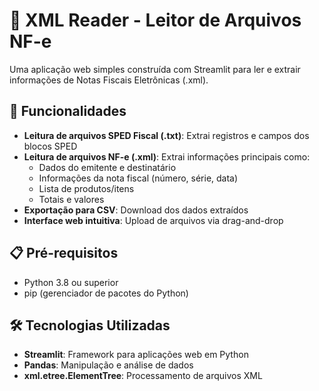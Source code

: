 # 📄 XML Reader - Leitor de Arquivos NF-e

Uma aplicação web simples construída com Streamlit para ler e extrair informações de Notas Fiscais Eletrônicas (.xml).

## 🚀 Funcionalidades

- **Leitura de arquivos SPED Fiscal (.txt)**: Extrai registros e campos dos blocos SPED
- **Leitura de arquivos NF-e (.xml)**: Extrai informações principais como:
  - Dados do emitente e destinatário
  - Informações da nota fiscal (número, série, data)
  - Lista de produtos/itens
  - Totais e valores
- **Exportação para CSV**: Download dos dados extraídos
- **Interface web intuitiva**: Upload de arquivos via drag-and-drop

## 📋 Pré-requisitos

- Python 3.8 ou superior
- pip (gerenciador de pacotes do Python)


## 🛠️ Tecnologias Utilizadas

- **Streamlit**: Framework para aplicações web em Python
- **Pandas**: Manipulação e análise de dados
- **xml.etree.ElementTree**: Processamento de arquivos XML

